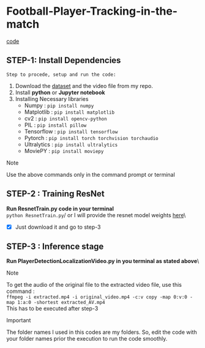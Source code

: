 # Football-Player-Tracking-in-the-match
[code](https://github.com/kishore8288/Football-Player-Tracking-in-the-match/blob/main/Football%20Player%20Prediction.ipynb)

## STEP-1: Install Dependencies
`Step to procede, setup and run the code:`
1. Download the [dataset](https://www.kaggle.com/datasets/kishore8824/messi-ronaldo-classification-dataset) and the video file from my repo.
2. Install **python** or **Jupyter notebook**
3. Installing Necessary libraries
   - Numpy : ```pip install numpy```
   - Matplotlib : ```pip install matplotlib```
   - cv2 : ```pip install opencv-python```
   - PIL : ```pip install pillow```
   - Tensorflow : ```pip install tensorflow```
   - Pytorch : ```pip install torch torchvision torchaudio```
   - Ultralytics : ```pip install ultralytics```
   - MoviePY : ```pip install moviepy```

> [!NOTE]
> Use the above commands only in the command prompt or terminal

## STEP-2 : Training ResNet
**Run ResnetTrain.py code in your terminal**\
`python ResnetTrain.py`/
or I will provide the resnet model weights [here](https://drive.google.com/file/d/1_iPCA7_PRhZK7xwhJXMLtTOO6QwSozXp/view?usp=sharing)\
- [x] Just download it and go to step-3

## STEP-3 : Inference stage
**Run PlayerDetectionLocalizationVideo.py in you terminal as stated above**\

>[!NOTE]
> To get the audio of the original file to the extracted video file, use this command :\
> ```ffmpeg -i extracted.mp4 -i original_video.mp4 -c:v copy -map 0:v:0 -map 1:a:0 -shortest extracted_AV.mp4```\
> This has to be executed after step-3

>[!Important]
> The folder names I used in this codes are my folders. So, edit the code with your folder names prior the execution to run the code smoothly.
